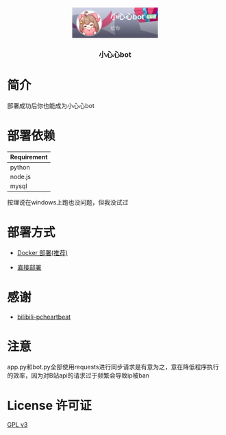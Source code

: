 <p align="center">
<img src="img/little_heart.png" width="200">
<h3 align="center">小心心bot</h3>

# 简介
部署成功后你也能成为小心心bot

# 部署依赖
| Requirement |
| ----------- |
| python      |
| node.js     |
| mysql       |

按理说在windows上跑也没问题，但我没试过

# 部署方式
 - [Docker 部署(推荐)](md/docker.md)   

 - [直接部署](md/direct.md)

# 感谢
- [bilibili-pcheartbeat](https://github.com/lkeme/bilibili-pcheartbeat)

# 注意
app.py和bot.py全部使用requests进行同步请求是有意为之，意在降低程序执行的效率，因为对B站api的请求过于频繁会导致ip被ban

# License 许可证
[GPL v3](LICENSE)